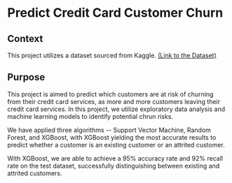 # Predict Credit Card Customer Churn

## Context

This project utilizes a dataset sourced from Kaggle. [(Link to the Dataset)](https://www.kaggle.com/datasets/sakshigoyal7/credit-card-customers)

## Purpose

This project is aimed to predict which customers are at risk of churning from their credit card services, as more and more customers leaving their credit card services. In this project, we utilize exploratory data analysis and machine learning models to identify potential chrun risks. 

We have applied three algorithms -- Support Vector Machine, Random Forest, and XGBoost, with XGBoost yielding the most accurate results to predict whether a customer is an existing customer or an attrited customer. 

With XGBoost, we are able to achieve a 95% accuracy rate and 92% recall rate on the test dataset, successfully distinguishing between existing and attrited customers. 
